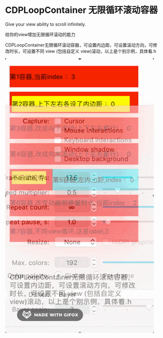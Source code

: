 # CDPLoopContainer 无限循环滚动容器
Give your view ability to scroll infinitely.

给你的view增加无限循环滚动的能力

CDPLoopContainer无限循环滚动容器，可设置内边距，可设置滚动方向，可修改时长，可设置不同 view (包括自定义 view)滚动，以上是个别示例，具体看.h

![image](https://github.com/cdpenggod/CDPLoopContainer/blob/master/gif.gif)
